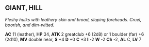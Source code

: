 ## GIANT, HILL

_Fleshy hulks with leathery skin and broad, sloping foreheads. Cruel, boorish, and dim-witted._

**AC** 11 (leather), **HP** 34, **ATK** 2 greatclub +6 (2d8) or 1 boulder (far) +6 (2d10), **MV** double near, **S** +4 **D** +0 **C** +3 **I** -2 **W** -2 **Ch** -2, **AL** C, **LV** 7

